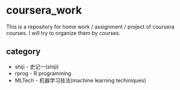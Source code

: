 coursera_work
=============

This is a repository for home work / assignment / project of coursera courses.
I will try to organize them by courses. 

category
-------------
* shiji  - 史记一(shiji)
* rprog  - R programming
* MLTech - 机器学习技法(machine learning techiniques)



